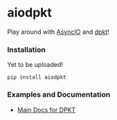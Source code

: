 # aiodpkt

Play around with [AsyncIO](https://docs.python.org/3/library/asyncio.html) and [dpkt](https://github.com/kbandla/dpkt)!


### Installation

Yet to be uploaded!

```
pip install aiodpkt
```

### Examples and Documentation

- [Main Docs for DPKT](https://kbandla.github.io/dpkt)



